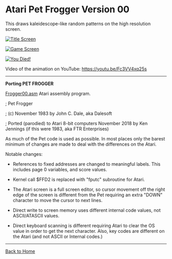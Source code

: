 # Atari Pet Frogger Version 00

This draws kaleidescope-like random patterns on the high resolution screen.

[![Title Screen](https://github.com/kenjennings/Atari-Pet-Frogger/raw/master/V00_Title.png)](#features1)

[![Game Screen](https://github.com/kenjennings/Atari-Pet-Frogger/raw/master/V00_Game.png)](#features2)

[![You Died!](https://github.com/kenjennings/Atari-Pet-Frogger/raw/master/V00_YerDead.png)](#features3)

Video of the animation on YouTube: https://youtu.be/Fc3VV4xq25s

---

**Porting PET FROGGER**

[Frogger00.asm](https://github.com/kenjennings/Atari-Pet-Frogger/blob/master/Frogger00.asm "Frogger00.asm") Atari assembly program.


; Pet Frogger

; (c) November 1983 by John C. Dale, aka Dalesoft

; Ported (parodied) to Atari 8-bit computers November 2018 by Ken Jennings (if this were 1983, aka FTR Enterprises)

As much of the Pet code is used as possible. In most places only the barest minimum of changes are made to deal with the differences on the Atari.  

Notable changes:

- References to fixed addresses are changed to meaningful labels.  This includes page 0 variables, and score values.

- Kernel call $FFD2 is replaced with "fputc" subroutine for Atari.

- The Atari screen is a full screen editor, so cursor movement off the right edge of the screen is different from the Pet requiring an extra "DOWN" character to move the cursor to next lines.

- Direct write to screen memory uses different internal code values, not ASCII/ATASCII values.

- Direct keyboard scanning is different requiring Atari to clear the OS value in order to get the next character.  Also, key codes are different on the Atari (and not ASCII or Internal codes.)
 
---

[Back to Home](https://github.com/kenjennings/Atari-Pet-Frogger/blob/master/README.md "Home") 

